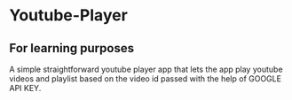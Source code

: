 # Youtube-Player
## For learning purposes
A simple straightforward youtube player app that lets the app play youtube videos and playlist based on the video id
passed with the help of GOOGLE API KEY. 
